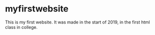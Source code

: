 # myfirstwebsite

This is my first website. It was made in the start of 2019, in the first html class in college.